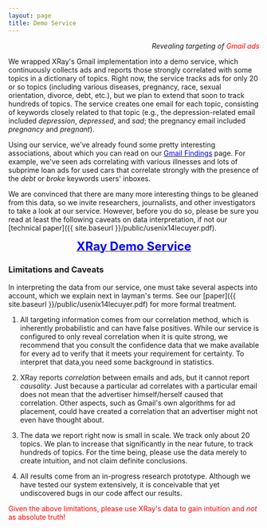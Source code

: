 ```yaml
---
layout: page
title: Demo Service
---
```


<p class="message" align="right">
  <i>Revealing targeting of <font color="red">Gmail ads</font></i>
</p>

We wrapped XRay's Gmail implementation into a demo service, which
continuously collects ads and reports those strongly correlated with
some topics in a dictionary of topics.  Right now, the service
tracks ads for only 20 or so topics (including various diseases, pregnancy,
race, sexual orientation, divorce, debt, etc.), but we plan to extend
that soon to track hundreds of topics.  The service creates one email
for each topic, consisting of keywords closely related to that topic
(e.g., the depression-related email included <i>depression</i>, <i>depressed</i>,
and <i>sad</i>; the pregnancy email included <i>pregnancy</i> and <i>pregnant</i>).

Using our service, we've already found some pretty interesting associations,
about which you can read on our <a href="{{ site.baseurl }}/findings/">
<font color="blue">Gmail Findings</font></a> page.
For example, we've seen ads correlating with various illnesses and
lots of subprime loan ads for used cars that correlate strongly with
the presence of the *debt* or *broke* keywords users' inboxes.

We are convinced that there are many more interesting things to be gleaned
from this data, so we invite researchers, journalists, and other
investigators to take a look at our service.  However, before you do so,
please be sure you read at least the following caveats on data
interpretation, if not our [technical paper]({{ site.baseurl }}/public/usenix14lecuyer.pdf).

<center>
  <a href="http://data.lec.io/">
    <font size="5pt" color="blue"><b>XRay Demo Service</b></font>
  </a>
</center>

<h3 id="caveats">Limitations and Caveats</h3>

In interpreting the data from our service, one must take several aspects
into account, which we explain next in layman's terms.  See our
[paper]({{ site.baseurl }}/public/usenix14lecuyer.pdf) for more formal treatment.

1. All targeting information comes from our correlation method, which is
inherently probabilistic and can have false positives.  While our service
is configured to only reveal correlation when it is quite strong, we
recommend that you consult the confidence data that we make available for
every ad to verify that it meets your requirement for certainty.  To interpret
that data,you need some background in statistics.

2. XRay reports *correlation* between emails and ads, but it cannot
report *causality*.  Just because a particular ad correlates with a particular
email does not mean that the advertiser himself/herself caused that correlation.
Other aspects, such as Gmail's own algorithms for ad placement, could have
created a correlation that an advertiser might not even have thought about.

3. The data we report right now is small in scale.  We track only about 20
topics. We plan to increase that significantly in the near future, to
track hundreds of topics.  For the time being, please use the data merely to
create intuition, and not claim definite conclusions.

4. All results come from an in-progress research prototype.  Although we
have tested our system extensively, it is conceivable that yet undiscovered
bugs in our code affect our results.

<font color="red">Given the above limitations, please use XRay's data to
gain intuition and *not* as absolute truth!</font>


